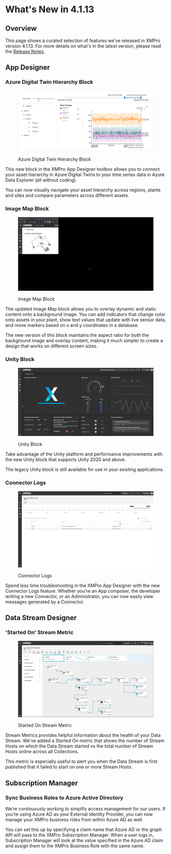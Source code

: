 # What's New in 4.1.13

## Overview

This page shows a curated selection of features we’ve released in XMPro version 4.1.13. For more details on what's in the latest version, please read the [Release Notes](../../release-notes/archived/v4.1.13.md).&#x20;

## App Designer

### Azure Digital Twin Hierarchy Block

<figure><img src="../../.gitbook/assets/Time-Series-Chart.png" alt=""><figcaption><p>Azure Digital Twin Hierarchy Block</p></figcaption></figure>

This new block in the XMPro App Designer toolbox allows you to connect your asset hierarchy in Azure Digital Twins to your time series data in Azure Data Explorer (all without coding).

You can now visually navigate your asset hierarchy across regions, plants and sites and compare parameters across different assets. &#x20;

### Image Map Block

<figure><img src="../../.gitbook/assets/image map example.gif" alt=""><figcaption><p>Image Map Block</p></figcaption></figure>

The updated Image Map block allows you to overlay dynamic and static content onto a background image. You can add indicators that change color onto assets in your plant, show text values that update with live sensor data, and move markers based on x and y coordinates in a database.&#x20;

The new version of this block maintains the aspect ratio for both the background image and overlay content, making it much simpler to create a design that works on different screen sizes.&#x20;

### **Unity Block**

<figure><img src="../../.gitbook/assets/unity pump example.gif" alt=""><figcaption><p>Unity Block</p></figcaption></figure>

Take advantage of the Unity platform and performance improvements with the new Unity block that supports Unity 2020 and above.&#x20;

The legacy Unity block is still available for use in your existing applications.

### **Connector Logs**

<figure><img src="../../.gitbook/assets/Whats New 4.2 Connector Logs.png" alt=""><figcaption><p>Connector Logs</p></figcaption></figure>

Spend less time troubleshooting in the XMPro App Designer with the new Connector Logs feature. Whether you're an App composer, the developer writing a new Connector, or an Administrator, you can now easily view messages generated by a Connector.

## Data Stream Designer

### **'Started On' Stream Metric**

<figure><img src="../../.gitbook/assets/Started On.PNG" alt=""><figcaption><p>Started On Stream Metric</p></figcaption></figure>

Stream Metrics provides helpful information about the health of your Data Stream. We've added a Started On metric that shows the number of Stream Hosts on which the Data Stream started vs the total number of Stream Hosts online across all Collections.&#x20;

This metric is especially useful to alert you when the Data Stream is first published that it failed to start on one or more Stream Hosts.&#x20;

## Subscription Manager

### **Sync Business Roles to Azure Active Directory**

We’re continuously working to simplify access management for our users.  If you’re using Azure AD as your External Identity Provider, you can now manage your XMPro business roles from within Azure AD as well.

You can set this up by specifying a claim name that Azure AD or the graph API will pass to the XMPro Subscription Manager.  When a user logs in, Subscription Manager will look at the value specified in the Azure AD claim and assign them to the XMPro Business Role with the same name.
